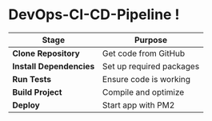 # DevOps-CI-CD-Pipeline !


| Stage                    | Purpose                  |
| ------------------------ | ------------------------ |
| **Clone Repository**     | Get code from GitHub     |
| **Install Dependencies** | Set up required packages |
| **Run Tests**            | Ensure code is working   |
| **Build Project**        | Compile and optimize     |
| **Deploy**               | Start app with PM2       |
